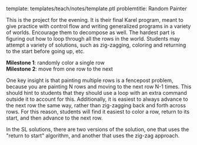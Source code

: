 template: templates/teach/notes/template.ptl
problemtitle: Random Painter

This is the project for the evening.  It is their final Karel program, meant to give practice with control flow and writing generalized programs in a variety of worlds.  Encourage them to decompose as well.  The hardest part is figuring out how to loop through all the rows in the world.  Students may attempt a variety of solutions, such as zig-zagging, coloring and returning to the start before going up, etc.

**Milestone 1**: randomly color a single row
<br />
**Milestone 2**: move from one row to the next


One key insight is that painting multiple rows is a fencepost problem, because you are painting N rows and moving to the next row N-1 times.  This should hint to students that they should use a loop with an extra command outside it to account for this.  Additionally, it is easiest to always advance to the next row the same way, rather than zig-zagging back and forth across rows.  For this reason, students will find it easiest to color a row, return to its start, and then advance to the next row.

In the SL solutions, there are two versions of the solution, one that uses the "return to start" algorithm, and another that uses the zig-zag approach.